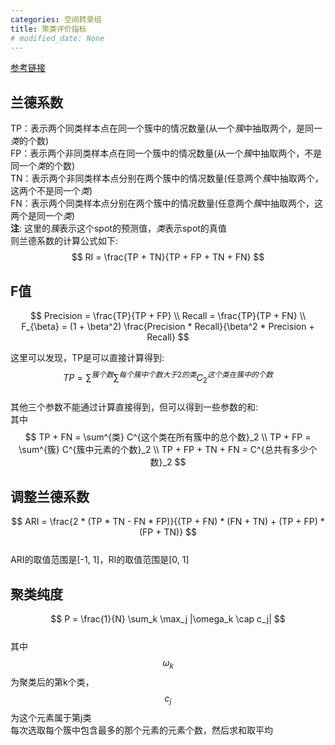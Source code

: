 ```yaml
---
categories: 空间转录组
title: 聚类评价指标
# modified_date: None
---
```



[参考链接](https://zhuanlan.zhihu.com/p/343667804)
## 兰德系数
TP：表示两个同类样本点在同一个簇中的情况数量(从一个*簇*中抽取两个，是同一*类*的个数)   
FP：表示两个非同类样本点在同一个簇中的情况数量(从一个*簇*中抽取两个，不是同一个*类*的个数)  
TN：表示两个非同类样本点分别在两个簇中的情况数量(任意两个*簇*中抽取两个，这两个不是同一个*类*)  
FN：表示两个同类样本点分别在两个簇中的情况数量(任意两个*簇*中抽取两个，这两个是同一个*类*)  
**注**: 这里的*簇*表示这个spot的预测值，*类*表示spot的真值  
则兰德系数的计算公式如下:  
$$
RI = \frac{TP + TN}{TP + FP + TN + FN}
$$

## F值
$$
Precision = \frac{TP}{TP + FP} \\ 
Recall = \frac{TP}{TP + FN} \\ 
F_{\beta} = (1 + \beta^2) \frac{Precision * Recall}{\beta^2 * Precision + Recall}
$$  

这里可以发现，TP是可以直接计算得到: $$TP = \sum^{簇个数} \sum^{每个簇中个数大于2的类} C^{这个类在簇中的个数}_2$$  
其他三个参数不能通过计算直接得到，但可以得到一些参数的和:  
其中  
$$
TP + FN = \sum^{类} C^{这个类在所有簇中的总个数}_2 \\
TP + FP = \sum^{簇} C^{簇中元素的个数}_2 \\
TP + FP + TN + FN = C^{总共有多少个数}_2
$$  

## 调整兰德系数
$$
ARI = \frac{2 * (TP * TN  - FN * FP)}{(TP + FN) * (FN + TN) + (TP + FP) * (FP + TN)}
$$  
ARI的取值范围是[-1, 1]，RI的取值范围是[0, 1]  

## 聚类纯度
$$
P = \frac{1}{N} \sum_k \max_j |\omega_k \cap c_j|
$$  
其中$$\omega_k$$为聚类后的第k个类，$$c_j$$为这个元素属于第j类  
每次选取每个簇中包含最多的那个元素的元素个数，然后求和取平均  